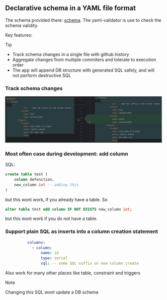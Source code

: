 ## Declarative schema in a YAML file format

The schema provided there: [schema](src/schema.yaml). The yaml-validator is use to check the schema validity.

Key features: 

> [!TIP]
> - Track schema changes in a single file with github history
> - Aggregate changes from multiple commiters and tolerate to execution order
> - The app will append DB structure with generated SQL safely,  and will not perform destructive SQL 


### Track schema changes

![yaml](yaml1.png "title")

### Most often case during development: add column

SQL:
```sql
create table test (
    column defenition,
    new_column int -- adding this
)
```

but this wont work, if you already have a table. So

```sql
alter table test add column IF NOT EXISTS new_column int;
```
but this wont work if you do not have a table.


### Support plain SQL as inserts into a column creation statement

```yaml
          columns:
            - column:
                name: id
                type: serial
                sql: -- some SQL suffix on new column create
```

Also work for many other places like table, constraint and triggers

> [!NOTE]
> Changing this SQL wont update a DB schema
 

